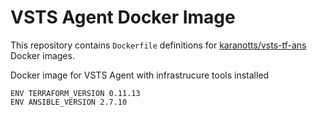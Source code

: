 VSTS Agent Docker Image
====================

This repository contains `Dockerfile` definitions for [karanotts/vsts-tf-ans](https://github.com/karanotts/vsts-tf-ans) Docker images.

Docker image for VSTS Agent with infrastrucure tools installed

```
ENV TERRAFORM_VERSION 0.11.13
ENV ANSIBLE_VERSION 2.7.10
```
